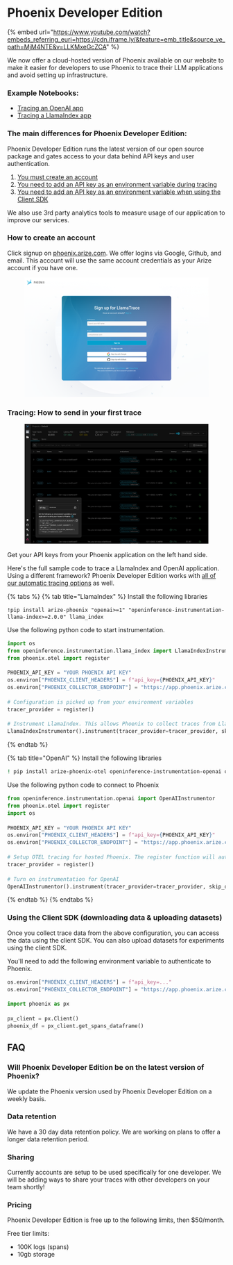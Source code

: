 # Phoenix Developer Edition

{% embed url="https://www.youtube.com/watch?embeds_referring_euri=https://cdn.iframe.ly/&feature=emb_title&source_ve_path=MjM4NTE&v=LLKMxeGcZCA" %}

We now offer a cloud-hosted version of Phoenix available on our website to make it easier for developers to use Phoenix to trace their LLM applications and avoid setting up infrastructure.

### Example Notebooks:

* [Tracing an OpenAI app](https://colab.research.google.com/github/Arize-ai/phoenix/blob/main/tutorials/hosted\_phoenix/hosted\_phoenix\_openai\_tutorial.ipynb)
* [Tracing a LlamaIndex app](https://colab.research.google.com/github/Arize-ai/phoenix/blob/main/tutorials/hosted\_phoenix/hosted\_phoenix\_llamaindex\_tutorial.ipynb)

### The main differences for Phoenix Developer Edition:

Phoenix Developer Edition runs the latest version of our open source package and gates access to your data behind API keys and user authentication.

1. [You must create an account](hosted-phoenix.md#how-to-create-an-account)
2. [You need to add an API key as an environment variable during tracing](hosted-phoenix.md#how-to-send-in-your-first-trace)
3. [You need to add an API key as an environment variable when using the Client SDK](hosted-phoenix.md#using-the-client-sdk)

We also use 3rd party analytics tools to measure usage of our application to improve our services.

### How to create an account

Click signup on [phoenix.arize.com](https://app.phoenix.arize.com). We offer logins via Google, Github, and email. This account will use the same account credentials as your Arize account if you have one.

<figure><img src=".gitbook/assets/image (1).png" alt=""><figcaption></figcaption></figure>

### Tracing: How to send in your first trace

<figure><img src=".gitbook/assets/image.png" alt=""><figcaption></figcaption></figure>

Get your API keys from your Phoenix application on the left hand side.

Here's the full sample code to trace a LlamaIndex and OpenAI application. Using a different framework? Phoenix Developer Edition works with [all of our automatic tracing options](tracing/how-to-tracing/instrumentation/) as well.

{% tabs %}
{% tab title="LlamaIndex" %}
Install the following libraries

```
!pip install arize-phoenix "openai>=1" "openinference-instrumentation-llama-index>=2.0.0" llama_index
```

Use the following python code to start instrumentation.

```python
import os
from openinference.instrumentation.llama_index import LlamaIndexInstrumentor
from phoenix.otel import register

PHOENIX_API_KEY = "YOUR PHOENIX API KEY"
os.environ["PHOENIX_CLIENT_HEADERS"] = f"api_key={PHOENIX_API_KEY}"
os.environ["PHOENIX_COLLECTOR_ENDPOINT"] = "https://app.phoenix.arize.com"

# Configuration is picked up from your environment variables
tracer_provider = register()

# Instrument LlamaIndex. This allows Phoenix to collect traces from LlamaIndex queries.
LlamaIndexInstrumentor().instrument(tracer_provider=tracer_provider, skip_dep_check=True)
```
{% endtab %}

{% tab title="OpenAI" %}
Install the following libraries

```bash
! pip install arize-phoenix-otel openinference-instrumentation-openai openai
```

Use the following python code to connect to Phoenix

```python
from openinference.instrumentation.openai import OpenAIInstrumentor
from phoenix.otel import register
import os

PHOENIX_API_KEY = "YOUR PHOENIX API KEY"
os.environ["PHOENIX_CLIENT_HEADERS"] = f"api_key={PHOENIX_API_KEY}"
os.environ["PHOENIX_COLLECTOR_ENDPOINT"] = "https://app.phoenix.arize.com"

# Setup OTEL tracing for hosted Phoenix. The register function will automatically detect the endpoint and headers from your environment variables.
tracer_provider = register()

# Turn on instrumentation for OpenAI
OpenAIInstrumentor().instrument(tracer_provider=tracer_provider, skip_dep_check=True)
```
{% endtab %}
{% endtabs %}

### Using the Client SDK (downloading data & uploading datasets)

Once you collect trace data from the above configuration, you can access the data using the client SDK. You can also upload datasets for experiments using the client SDK.

You'll need to add the following environment variable to authenticate to Phoenix.

```python
os.environ["PHOENIX_CLIENT_HEADERS"] = f"api_key=..."
os.environ["PHOENIX_COLLECTOR_ENDPOINT"] = "https://app.phoenix.arize.com"

import phoenix as px

px_client = px.Client()
phoenix_df = px_client.get_spans_dataframe()
```

## FAQ

### Will Phoenix Developer Edition be on the latest version of Phoenix?

We update the Phoenix version used by Phoenix Developer Edition on a weekly basis.

### Data retention

We have a 30 day data retention policy. We are working on plans to offer a longer data retention period.

### Sharing

Currently accounts are setup to be used specifically for one developer. We will be adding ways to share your traces with other developers on your team shortly!

### Pricing

Phoenix Developer Edition is free up to the following limits, then $50/month.

Free tier limits:

* 100K logs (spans)
* 10gb storage
